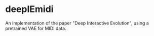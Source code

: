 # deepIEmidi
An implementation of the paper "Deep Interactive Evolution", using a pretrained VAE for MIDI data.
